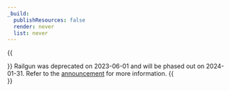 ```yaml
---
_build:
  publishResources: false
  render: never
  list: never
---
```


{{<Aside type="warning" header="Deprecation notice">}}
Railgun was deprecated on 2023-06-01 and will be phased out on 2024-01-31. Refer to the [announcement](/link) for more information.
{{</Aside>}}